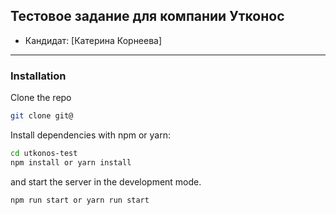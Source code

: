 ##  Тестовое задание для компании Утконос

* Кандидат: [Катерина Корнеева]

---

### Installation
Clone the repo
```sh
git clone git@
```
Install dependencies with npm or yarn:
```sh
cd utkonos-test
npm install or yarn install
```
and start the server in the development mode.<br />
```sh
npm run start or yarn run start
```
